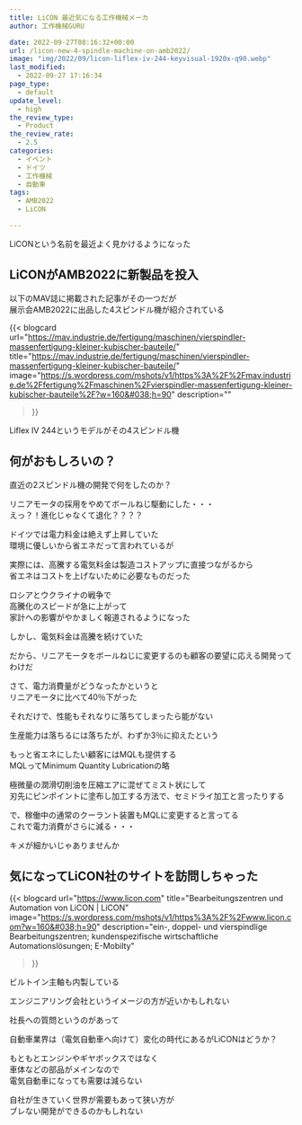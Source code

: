 ```yaml
---
title: LiCON 最近気になる工作機械メーカ
author: 工作機械GURU

date: 2022-09-27T08:16:32+00:00
url: /licon-new-4-spindle-machine-on-amb2022/
image: "img/2022/09/licon-liflex-iv-244-keyvisual-1920x-q90.webp"
last_modified:
  - 2022-09-27 17:16:34
page_type:
  - default
update_level:
  - high
the_review_type:
  - Product
the_review_rate:
  - 2.5
categories:
  - イベント
  - ドイツ
  - 工作機械
  - 自動車
tags:
  - AMB2022
  - LiCON

---
```

LiCONという名前を最近よく見かけるようになった

## LiCONがAMB2022に新製品を投入 

以下のMAV誌に掲載された記事がその一つだが  
展示会AMB2022に出品した4スピンドル機が紹介されている

{{< blogcard
url="https://mav.industrie.de/fertigung/maschinen/vierspindler-massenfertigung-kleiner-kubischer-bauteile/"
title="https://mav.industrie.de/fertigung/maschinen/vierspindler-massenfertigung-kleiner-kubischer-bauteile/"
image="https://s.wordpress.com/mshots/v1/https%3A%2F%2Fmav.industrie.de%2Ffertigung%2Fmaschinen%2Fvierspindler-massenfertigung-kleiner-kubischer-bauteile%2F?w=160&#038;h=90"
description=""
>}} 

Liflex IV 244というモデルがその4スピンドル機

## 何がおもしろいの？

直近の2スピンドル機の開発で何をしたのか？

リニアモータの採用をやめてボールねじ駆動にした・・・  
えっ？！進化じゃなくて退化？？？？

ドイツでは電力料金は絶えず上昇していた  
環境に優しいから省エネだって言われているが

実際には、高騰する電気料金は製造コストアップに直接つながるから  
省エネはコストを上げないために必要なものだった

ロシアとウクライナの戦争で  
高騰化のスピードが急に上がって  
家計への影響がやかましく報道されるようになった

しかし、電気料金は高騰を続けていた

だから、リニアモータをボールねじに変更するのも顧客の要望に応える開発ってわけだ

さて、電力消費量がどうなったかというと  
リニアモータに比べて40％下がった

それだけで、性能もそれなりに落ちてしまったら能がない

生産能力は落ちるには落ちたが、わずか3％に抑えたという

もっと省エネにしたい顧客にはMQLも提供する  
MQLってMinimum Quantity Lubricationの略

極微量の潤滑切削油を圧縮エアに混ぜてミスト状にして  
刃先にピンポイントに塗布し加工する方法で、セミドライ加工と言ったりする

で、稼働中の通常のクーラント装置もMQLに変更すると言ってる  
これで電力消費がさらに減る・・・

キメが細かいじゃありませんか

## 気になってLiCON社のサイトを訪問しちゃった

{{< blogcard
url="https://www.licon.com"
title="Bearbeitungszentren und Automation von LiCON | LiCON"
image="https://s.wordpress.com/mshots/v1/https%3A%2F%2Fwww.licon.com?w=160&#038;h=90"
description="ein-, doppel- und vierspindlige Bearbeitungszentren; kundenspezifische wirtschaftliche Automationslösungen; E-Mobilty"
>}} 

ビルトイン主軸も内製している

エンジニアリング会社というイメージの方が近いかもしれない

社長への質問というのがあって

自動車業界は（電気自動車へ向けて）変化の時代にあるがLiCONはどうか？

もともとエンジンやギヤボックスではなく  
車体などの部品がメインなので  
電気自動車になっても需要は減らない

自社が生きていく世界が需要もあって狭い方が  
ブレない開発ができるのかもしれない
